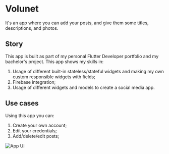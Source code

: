 # Volunet

It's an app where you can add your posts, and give them some titles, descriptions, and photos.

## Story

This app is built as part of my personal Flutter Developer portfolio and my bachelor's project. This app shows my skills in:

 1. Usage of different built-in stateless/stateful widgets and making my own custom responsible widgets with fields;
 2. Firebase integration;
 3. Usage of different widgets and models to create a social media app.
 
## Use cases
 
Using this app you can:

 1. Create your own account;
 2. Edit your credentials;
 3. Add/delete/edit posts;

![App UI](https://github.com/vasylyeev/volunet/assets/71003593/a1dea236-f12a-4606-b860-1e1f3b03c633)

